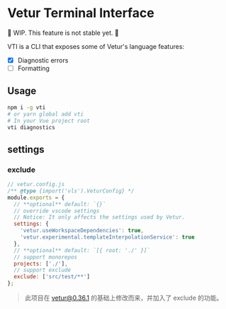 # Vetur Terminal Interface

🚧 WIP. This feature is not stable yet. 🚧

VTI is a CLI that exposes some of Vetur's language features:

- [x] Diagnostic errors
- [ ] Formatting

## Usage

```bash
npm i -g vti
# or yarn global add vti
# In your Vue project root
vti diagnostics
```

## settings

### exclude

```js
// vetur.config.js
/** @type {import('vls').VeturConfig} */
module.exports = {
  // **optional** default: `{}`
  // override vscode settings
  // Notice: It only affects the settings used by Vetur.
  settings: {
    'vetur.useWorkspaceDependencies': true,
    'vetur.experimental.templateInterpolationService': true
  },
  // **optional** default: `[{ root: './' }]`
  // support monorepos
  projects: ['./'],
  // support exclude
  exclude: ['src/test/**']
};
```

> 此项目在 [vetur@0.36.1](https://github.com/vuejs/vetur/tree/v0.36.1) 的基础上修改而来，并加入了 exclude 的功能。
